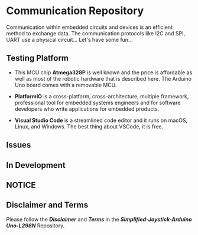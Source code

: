 # Communication Repository
Communication within embedded circuits and devices is an efficient method to exchange data. The communication protocols like I2C and SPI, UART use a physical circuit... Let's have some fun...

## Testing Platform

- This MCU chip **Atmega328P** is well known and the price is affordable as well as most of the robotic hardware that is described here. The Arduino Uno board comes with a removable MCU.

- **PlatformIO** is a cross-platform, cross-architecture, multiple framework, professional tool for embedded systems engineers and for software developers who write applications for embedded products. 

- **Visual Studio Code** is a streamlined code editor and it runs on macOS, Linux, and Windows. The best thing about VSCode, it is free.

## Issues

## In Development

## NOTICE

## Disclaimer and Terms

Please follow the ***Disclaimer*** and ***Terms*** in the ***Simplified-Joystick-Arduino Uno-L298N*** Repository.
   
